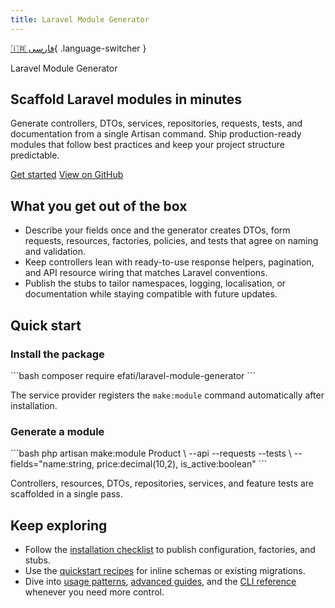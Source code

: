 ```yaml
---
title: Laravel Module Generator
---
```


[🇮🇷 فارسی](../fa/index.md){ .language-switcher }

<section class="hero" markdown="1">
  <div class="hero__content" markdown="1">
    <p class="hero__eyebrow">Laravel Module Generator</p>
    <h1 class="hero__title">Scaffold Laravel modules in minutes</h1>
    <p class="hero__lead">
      Generate controllers, DTOs, services, repositories, requests, tests, and documentation from a single Artisan command.
      Ship production-ready modules that follow best practices and keep your project structure predictable.
    </p>
    <div class="hero__actions">
      <a href="installation.md" class="md-button md-button--primary">Get started</a>
      <a href="https://github.com/AfshinEfati/laravel-module-generator" class="md-button md-button--secondary" target="_blank">View on GitHub</a>
    </div>
  </div>
</section>

## What you get out of the box

- Describe your fields once and the generator creates DTOs, form requests, resources, factories, policies, and tests that agree on naming and validation.
- Keep controllers lean with ready-to-use response helpers, pagination, and API resource wiring that matches Laravel conventions.
- Publish the stubs to tailor namespaces, logging, localisation, or documentation while staying compatible with future updates.

## Quick start

<div class="landing-grid">
  <div class="landing-card" markdown="1">
    <h3>Install the package</h3>
    ```bash
    composer require efati/laravel-module-generator
    ```
    <p>The service provider registers the <code>make:module</code> command automatically after installation.</p>
  </div>
  <div class="landing-card" markdown="1">
    <h3>Generate a module</h3>
    ```bash
    php artisan make:module Product \
      --api --requests --tests \
      --fields="name:string, price:decimal(10,2), is_active:boolean"
    ```
    <p>Controllers, resources, DTOs, repositories, services, and feature tests are scaffolded in a single pass.</p>
  </div>
</div>

## Keep exploring

- Follow the [installation checklist](installation.md) to publish configuration, factories, and stubs.
- Use the [quickstart recipes](quickstart.md) for inline schemas or existing migrations.
- Dive into [usage patterns](usage.md), [advanced guides](advanced.md), and the [CLI reference](reference.md) whenever you need more control.
